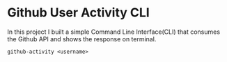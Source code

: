 # Github User Activity CLI
In this project I built a simple Command Line Interface(CLI) that consumes
the Github API and shows the response on terminal.

````
github-activity <username>
````
